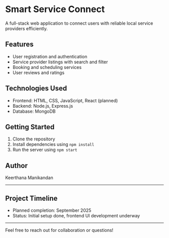 # Smart Service Connect

A full-stack web application to connect users with reliable local service providers efficiently.

## Features
- User registration and authentication
- Service provider listings with search and filter
- Booking and scheduling services
- User reviews and ratings

## Technologies Used
- Frontend: HTML, CSS, JavaScript, React (planned)
- Backend: Node.js, Express.js
- Database: MongoDB

## Getting Started
1. Clone the repository  
2. Install dependencies using `npm install`  
3. Run the server using `npm start`

## Author
Keerthana Manikandan

---

## Project Timeline
- Planned completion: September 2025  
- Status: Initial setup done, frontend UI development underway

---

Feel free to reach out for collaboration or questions!
